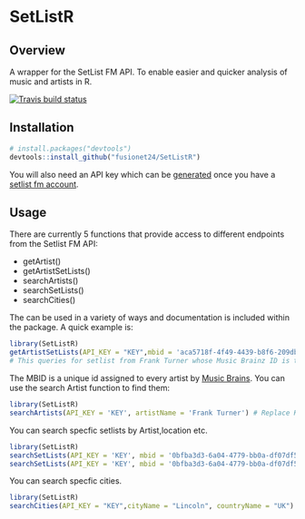 # SetListR

Overview
--------

A wrapper for the SetList FM API. To enable easier and quicker analysis of music and artists in R.

  [![Travis build status](https://travis-ci.org/fusionet24/SetListR.svg?branch=master)](https://travis-ci.org/fusionet24/SetListR)

Installation
------------

``` r
# install.packages("devtools")
devtools::install_github("fusionet24/SetListR")
```

You will also need an API key which can be [generated](https://www.setlist.fm/settings/api) once you have a [setlist fm account](https://www.setlist.fm/signup). 

Usage
-----

There are currently 5 functions that provide access to different endpoints from the Setlist FM API:
- getArtist()
- getArtistSetLists()
- searchArtists()
- searchSetLists()
- searchCities()

The can be used in a variety of ways and documentation is included within the package. A quick example is:
``` r
library(SetListR)
getArtistSetLists(API_KEY = "KEY",mbid = 'aca5718f-4f49-4439-b8f6-209db3f11757') # Replace KEY with your API KEY!
# This queries for setlist from Frank Turner whose Music Brainz ID is the above Unique Indentifer
```

The MBID is a unique id assigned to every artist by [Music Brains](https://musicbrainz.org/). You can use the search Artist function to find them:
``` r
library(SetListR)
searchArtists(API_KEY = 'KEY', artistName = 'Frank Turner') # Replace KEY with your API KEY!
```
You can search specfic setlists by Artist,location etc.
``` r
library(SetListR)
searchSetLists(API_KEY = 'KEY', mbid = '0bfba3d3-6a04-4779-bb0a-df07df5b0558', countryCode = 'USA')
searchSetLists(API_KEY = 'KEY', mbid = '0bfba3d3-6a04-4779-bb0a-df07df5b0558', cityName ='Lincoln') # Replace KEY with your API KEY!
```

You can search specfic cities.
``` r
library(SetListR)
searchCities(API_KEY = "KEY",cityName = "Lincoln", countryName = "UK") # Replace KEY with your API KEY!
```
